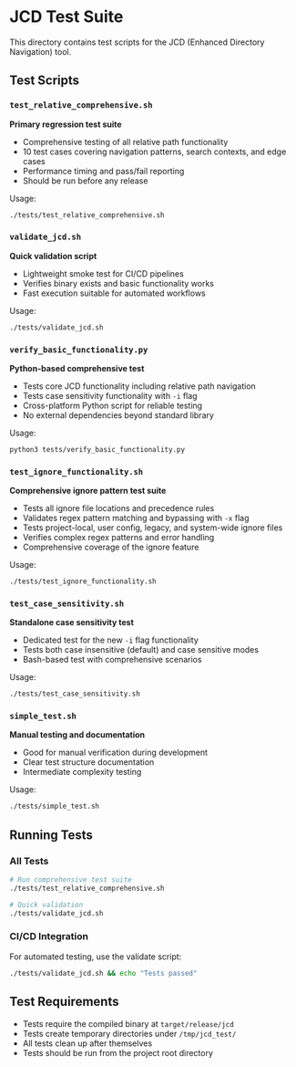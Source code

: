 # JCD Test Suite

This directory contains test scripts for the JCD (Enhanced Directory Navigation) tool.

## Test Scripts

### `test_relative_comprehensive.sh`
**Primary regression test suite**
- Comprehensive testing of all relative path functionality
- 10 test cases covering navigation patterns, search contexts, and edge cases
- Performance timing and pass/fail reporting
- Should be run before any release

Usage:
```bash
./tests/test_relative_comprehensive.sh
```

### `validate_jcd.sh`
**Quick validation script**
- Lightweight smoke test for CI/CD pipelines
- Verifies binary exists and basic functionality works
- Fast execution suitable for automated workflows

Usage:
```bash
./tests/validate_jcd.sh
```

### `verify_basic_functionality.py`
**Python-based comprehensive test**
- Tests core JCD functionality including relative path navigation
- Tests case sensitivity functionality with `-i` flag
- Cross-platform Python script for reliable testing
- No external dependencies beyond standard library

Usage:
```bash
python3 tests/verify_basic_functionality.py
```

### `test_ignore_functionality.sh`
**Comprehensive ignore pattern test suite**
- Tests all ignore file locations and precedence rules
- Validates regex pattern matching and bypassing with `-x` flag
- Tests project-local, user config, legacy, and system-wide ignore files
- Verifies complex regex patterns and error handling
- Comprehensive coverage of the ignore feature

Usage:
```bash
./tests/test_ignore_functionality.sh
```

### `test_case_sensitivity.sh`
**Standalone case sensitivity test**
- Dedicated test for the new `-i` flag functionality
- Tests both case insensitive (default) and case sensitive modes
- Bash-based test with comprehensive scenarios

Usage:
```bash
./tests/test_case_sensitivity.sh
```

### `simple_test.sh`
**Manual testing and documentation**
- Good for manual verification during development
- Clear test structure documentation
- Intermediate complexity testing

Usage:
```bash
./tests/simple_test.sh
```

## Running Tests

### All Tests
```bash
# Run comprehensive test suite
./tests/test_relative_comprehensive.sh

# Quick validation
./tests/validate_jcd.sh
```

### CI/CD Integration
For automated testing, use the validate script:
```bash
./tests/validate_jcd.sh && echo "Tests passed"
```

## Test Requirements

- Tests require the compiled binary at `target/release/jcd`
- Tests create temporary directories under `/tmp/jcd_test/`
- All tests clean up after themselves
- Tests should be run from the project root directory
